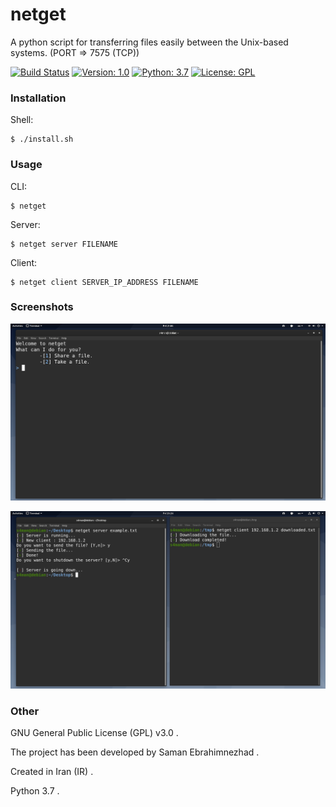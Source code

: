 # netget
A python script for transferring files easily between the Unix-based systems. (PORT => 7575 (TCP))

[![Build Status](https://img.shields.io/badge/build-passing-success)](https://samebison.ir)
[![Version: 1.0](https://img.shields.io/badge/version-1.0-green)](https://samebison.ir)
[![Python: 3.7](https://img.shields.io/badge/python-3.7-blue)](https://www.python.org/)
[![License: GPL](https://img.shields.io/badge/license-GPL--3.0-informational)](https://www.gnu.org/licenses/gpl-3.0)

### Installation

Shell:

```shell
$ ./install.sh
```

### Usage

CLI:

```shell
$ netget
```

Server:

```shell
$ netget server FILENAME
```

Client:

```shell
$ netget client SERVER_IP_ADDRESS FILENAME
```

### Screenshots

![Menu](images/menu.png)

![Server-Client](images/server_client.png)

### Other

GNU General Public License (GPL) v3.0 .

The project has been developed by Saman Ebrahimnezhad .

Created in Iran (IR) .

Python 3.7 .
